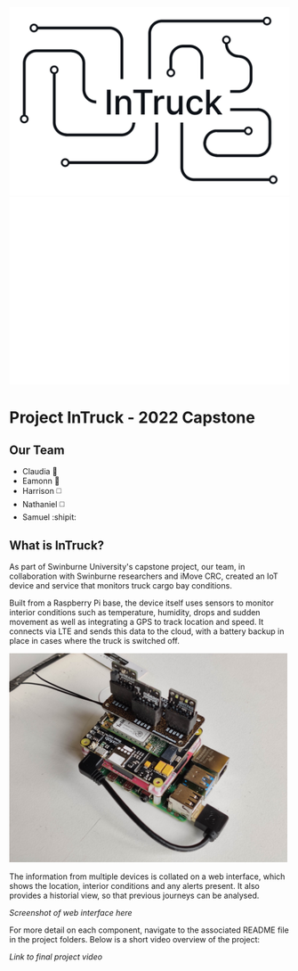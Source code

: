 <img src="./LightModeHeader.png#gh-light-mode-only" width="900"/>
<img src="./DarkModeHeader.png#gh-dark-mode-only" width="900"/>

# Project InTruck - 2022 Capstone

## Our Team

- Claudia 🍥
- Eamonn 🦎
- Harrison ◻️
- Nathaniel ◻️
- Samuel :shipit:

## What is InTruck?

As part of Swinburne University's capstone project, our team, in collaboration with Swinburne researchers and iMove CRC, created an IoT device and service that monitors truck cargo bay conditions.

Built from a Raspberry Pi base, the device itself uses sensors to monitor interior conditions such as temperature, humidity, drops and sudden movement as well as integrating a GPS to track location and speed. It connects via LTE and sends this data to the cloud, with a battery backup in place in cases where the truck is switched off.

<img src="./Device.jpg" width="500"/>

The information from multiple devices is collated on a web interface, which shows the location, interior conditions and any alerts present. It also provides a historial view, so that previous journeys can be analysed.

*Screenshot of web interface here*

For more detail on each component, navigate to the associated README file in the project folders. Below is a short video overview of the project:

*Link to final project video*
